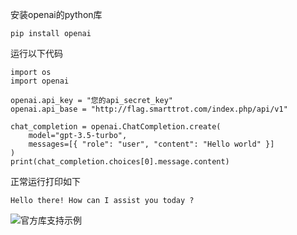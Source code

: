安装openai的python库
``` 
pip install openai  
```
运行以下代码
``` 
import os
import openai

openai.api_key = "您的api_secret_key"
openai.api_base = "http://flag.smarttrot.com/index.php/api/v1"

chat_completion = openai.ChatCompletion.create(
    model="gpt-3.5-turbo",
    messages=[{ "role": "user", "content": "Hello world" }]
)
print(chat_completion.choices[0].message.content) 
```
正常运行打印如下
``` 
Hello there! How can I assist you today ? 
```

![官方库支持示例](https://github.com/xing61/xiaoyi-robot/assets/38256442/df09923e-4b75-492c-a3cd-99c2b3db5abf)
